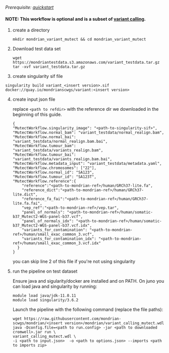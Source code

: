 *Prerequisite: [quickstart](README.md)*

#### NOTE: This workflow is optional and is a subset of [variant calling](quickstart/variant_calling.md).


1. create a directory 
    ```
    mkdir mondrian_variant_mutect && cd mondrian_variant_mutect
    ```
2. Download test data set

    ```
    wget https://mondriantestdata.s3.amazonaws.com/variant_testdata.tar.gz
    tar -xvf variant_testdata.tar.gz
    ```

3. create singularity sif file
```
singularity build variant_<insert version>.sif docker://quay.io/mondrianscwgs/variant:<insert version>
```

4. create input json file

    replace `<path to refdir>` with the reference dir we downloaded in the beginning of this guide.
    
    ```
    {
    "MutectWorkflow.singularity_image": "<path-to-singularity-sif>",
    "MutectWorkflow.normal_bam": "variant_testdata/normal_realign.bam",
    "MutectWorkflow.normal_bai": "variant_testdata/normal_realign.bam.bai",
    "MutectWorkflow.tumour_bam": "variant_testdata/variants_realign.bam",
    "MutectWorkflow.tumour_bai": "variant_testdata/variants_realign.bam.bai",
    "MutectWorkflow.metadata_input": "variant_testdata/metadata.yaml",
    "MutectWorkflow.chromosomes": ["22"],
    "MutectWorkflow.normal_id": "SA123",
    "MutectWorkflow.tumour_id": "SA123T",
    "MutectWorkflow.reference":{
        "reference":"<path-to-mondrian-ref>/human/GRCh37-lite.fa",
        "reference_dict":"<path-to-mondrian-ref>/human/GRCh37-lite.dict",
        "reference_fa_fai":"<path-to-mondrian-ref>/human/GRCh37-lite.fa.fai",
        "vep_ref":"<path-to-mondrian-ref>/vep.tar",
        "panel_of_normals": "<path-to-mondrian-ref>/human/somatic-b37_Mutect2-WGS-panel-b37.vcf",
        "panel_of_normals_idx": "<path-to-mondrian-ref>/human/somatic-b37_Mutect2-WGS-panel-b37.vcf.idx",
        "variants_for_contamination": "<path-to-mondrian-ref>/human/small_exac_common_3.vcf",
        "variants_for_contamination_idx": "<path-to-mondrian-ref>/human/small_exac_common_3.vcf.idx"
      }
    }
    ```
    you can skip line 2 of this file if you're not using singularity 

5. run the pipeline on test dataset

    Ensure java and sigularity/docker are installed and on PATH. On juno you can load  java and singularity by running:
    
    ```
    module load java/jdk-11.0.11
    module load singularity/3.6.2
    ```
    
    Launch the pipeline with the following command (replace the file paths):
    
    ```
    wget https://raw.githubusercontent.com/mondrian-scwgs/mondrian/<insert version>/mondrian/variant_calling_mutect.wdl
    java -Dconfig.file=<path to run.config> -jar <path to downloaded cromwell>.jar run \
    variant_calling_mutect.wdl \
    -i <path to input.json>  -o <path to options.json> --imports <path to imports zip>
    ```
